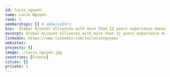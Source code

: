```yaml
---
id: lucie_nguyen
name: Lucie Nguyen
rank: 1
memberships: [] # ambassadors
bio:  Global Account alliances with more than 12 years experience managing large corporate accounts across Europe and having lived in France, Belgium and the UK. Lucie has in-depth knowledge and understanding of the global telecommunications industry. Passionate about new technologies, especially how this can be used to solve customers’ pain points, Lucie has an excellent track record for developing new business opportunities and building excellent working relationships at all levels within large multinational corporations. Ambassador fell in love with Threefold 1) People (team and community) passionate about making Internet accessible to all that is green and autonomous and taking back control of their own data 2) Vision to build the biggest peer to peer compute and storage network built and owned by everyone and a digital self where each individual is in control of their personal data 3) Innovation that makes all of the above happen.
excerpt: Global Account alliances with more than 12 years experience managing large corporate accounts across Europe.
linkedin: https://www.linkedin.com/in/lucienguyen/
websites: 
projects: []
image: ./lucie_nguyen.jpg
countries: [France]
cities: []
private: 1
---
```

